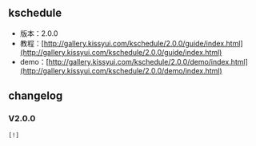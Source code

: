 ## kschedule

* 版本：2.0.0
* 教程：[http://gallery.kissyui.com/kschedule/2.0.0/guide/index.html](http://gallery.kissyui.com/kschedule/2.0.0/guide/index.html)
* demo：[http://gallery.kissyui.com/kschedule/2.0.0/demo/index.html](http://gallery.kissyui.com/kschedule/2.0.0/demo/index.html)

## changelog

### V2.0.0

    [!]


